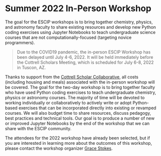 
# Summer 2022 In-Person Workshop


The goal for the ESCIP workshops is to bring together chemistry, physics, and astronomy faculty to share existing resources and develop new Python coding exercises using Jupyter Notebooks to teach undergraduate science courses that are not computationally-focused (targeting novice programmers).


> Due to the COVID19 pandemic, the in-person ESCIP Workshop has been delayed until July 4-6, 2022. It will be held immediately before the Cottrell Scholars Meeting, which is scheduled for July 6-8, 2022 in Tuscon, AZ.

Thanks to support from the [Cottrell Scholar Collaborative](https://rescorp.org/cottrell-scholars/cottrell-scholars-collaborative), all costs (including housing and meals) associated with the in-person workshop will be covered. The goal for the two-day workshop is to bring together faculty who have used Python coding exercises to teach undergraduate chemistry, physics or astronomy courses. The majority of time will be devoted to working individually or collaboratively to actively write or adopt Python-based exercises that can be incorporated directly into existing or revamped courses. We will also budget time to share resources, discuss pedagogy, best practices and technical tools. Our goal is to produce a number of new or improved Jupyter Notebooks by the end of the workshop that we can share with the ESCIP community.

The attendees for the 2022 workshop have already been selected, but if you are interested in learning more about the outcomes of this workshop, please contact the workshop organizer [Grace Stokes](mailto:escip@scu.edu).

